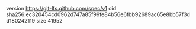 version https://git-lfs.github.com/spec/v1
oid sha256:ec320454cd0962d747a85f99fe84b56e6fbb92689ac65e8bb57f3dd180242119
size 41952
